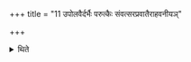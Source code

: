 +++
title = "11 उपोलवैर्दर्भैः परुत्कैः संवत्सरप्रवातैराहवनीयञ्"

+++

<details><summary>थिते</summary>

11. He takes the burning Āhavanīya fire from the Gārhapatya by means of Darbha-grass-blades which are grown out of gleans, which have nodes and which have been dried for one year.
</details>
